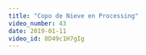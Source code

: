 ```yaml
---
title: "Copo de Nieve en Processing"
video_number: 43
date: 2019-01-11
video_id: 8D49c1H7gIg
---
```


